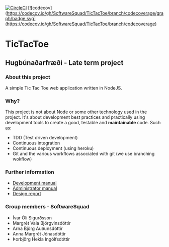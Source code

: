 [![CircleCI](https://circleci.com/gh/SoftwareSquad/TicTacToe.svg?style=svg)](https://circleci.com/gh/SoftwareSquad/TicTacToe)
[![codecov](https://codecov.io/gh/SoftwareSquad/TicTacToe/branch/codecoverage/graph/badge.svg](https://codecov.io/gh/SoftwareSquad/TicTacToe/branch/codecoverage)
# TicTacToe
## Hugbúnaðarfræði - Late term project

### About this project
A simple Tic Tac Toe web application written in NodeJS.

### Why?
This project is not about Node or some other technology used in the project. It's about development best practices and practically using development tools to create a good, testable and **maintainable** code. Such as:
- TDD (Test driven development)
- Continuous integration
- Continuous deployment (using heroku)
- Git and the various workflows associated with git (we use branching wokflow)

### Further information
- [Development manual](https://github.com/SoftwareSquad/TicTacToe/blob/master/docs/development_manual.md)
- [Administrator manual](https://github.com/SoftwareSquad/TicTacToe/blob/master/docs/administration_manual.md "Development manual page")
- [Design report](https://github.com/SoftwareSquad/TicTacToe/blob/master/docs/design_report.md)


### Group members - SoftwareSquad
- Ívar Óli Sigurðsson
- Margrét Vala Björgvinsdóttir
- Arna Björg Auðunsdóttir
- Anna Margrét Jónasdóttir
- Þorbjörg Hekla Ingólfsdóttir
